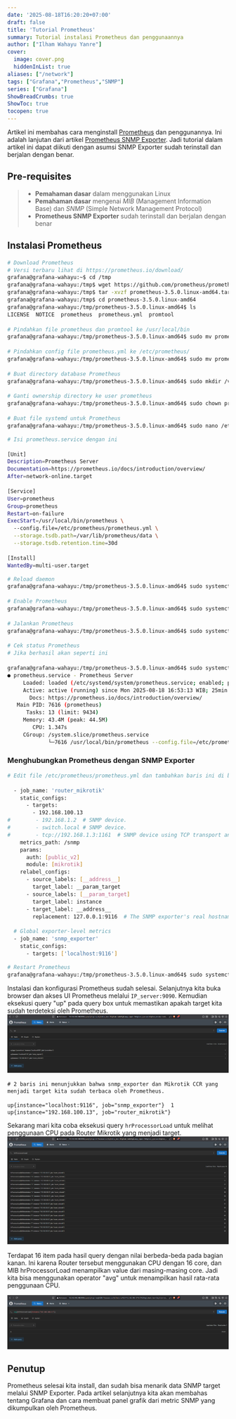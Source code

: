 ```yaml
---
date: '2025-08-18T16:20:20+07:00'
draft: false
title: 'Tutorial Prometheus'
summary: Tutorial instalasi Prometheus dan penggunaannya
author: ["Ilham Wahayu Yanre"]
cover:
  image: cover.png
  hiddenInList: true
aliases: ["/network"]
tags: ["Grafana","Prometheus","SNMP"]
series: ["Grafana"]
ShowBreadCrumbs: true
ShowToc: true
tocopen: true
---
```


Artikel ini membahas cara menginstall [Prometheus](https://github.com/prometheus/prometheus) dan penggunannya. Ini adalah lanjutan dari artikel [Prometheus SNMP Exporter](https://ternoted.github.io/posts/network/prometheus-snmp-exporter/). Jadi tutorial dalam artikel ini dapat diikuti dengan asumsi SNMP Exporter sudah terinstall dan berjalan dengan benar.

## Pre-requisites
>- **Pemahaman dasar** dalam menggunakan Linux  
>- **Pemahaman dasar** mengenai *MIB* (Management Information Base) dan *SNMP* (Simple Network Management Protocol)
>- **Prometheus SNMP Exporter** sudah terinstall dan berjalan dengan benar

## Instalasi Prometheus
```bash
# Download Prometheus
# Versi terbaru lihat di https://prometheus.io/download/
grafana@grafana-wahayu:~$ cd /tmp
grafana@grafana-wahayu:/tmp$ wget https://github.com/prometheus/prometheus/releases/download/v3.5.0/prometheus-3.5.0.linux-amd64.tar.gz
grafana@grafana-wahayu:/tmp$ tar -xvzf prometheus-3.5.0.linux-amd64.tar.gz
grafana@grafana-wahayu:/tmp$ cd prometheus-3.5.0.linux-amd64
grafana@grafana-wahayu:/tmp/prometheus-3.5.0.linux-amd64$ ls
LICENSE  NOTICE  prometheus  prometheus.yml  promtool

# Pindahkan file prometheus dan promtool ke /usr/local/bin
grafana@grafana-wahayu:/tmp/prometheus-3.5.0.linux-amd64$ sudo mv prometheus promtool /usr/local/bin

# Pindahkan config file prometheus.yml ke /etc/prometheus/
grafana@grafana-wahayu:/tmp/prometheus-3.5.0.linux-amd64$ sudo mv prometheus.yml /etc/prometheus

# Buat directory database Prometheus
grafana@grafana-wahayu:/tmp/prometheus-3.5.0.linux-amd64$ sudo mkdir /var/lib/prometheus

# Ganti ownership directory ke user prometheus
grafana@grafana-wahayu:/tmp/prometheus-3.5.0.linux-amd64$ sudo chown prometheus:prometheus /var/lib/prometheus/

# Buat file systemd untuk Prometheus
grafana@grafana-wahayu:/tmp/prometheus-3.5.0.linux-amd64$ sudo nano /etc/systemd/system/prometheus.service
```
```bash
# Isi prometheus.service dengan ini

[Unit]
Description=Prometheus Server
Documentation=https://prometheus.io/docs/introduction/overview/
After=network-online.target

[Service]
User=prometheus
Group=prometheus
Restart=on-failure
ExecStart=/usr/local/bin/prometheus \
  --config.file=/etc/prometheus/prometheus.yml \
  --storage.tsdb.path=/var/lib/prometheus/data \
  --storage.tsdb.retention.time=30d

[Install]
WantedBy=multi-user.target
```
```bash
# Reload daemon
grafana@grafana-wahayu:/tmp/prometheus-3.5.0.linux-amd64$ sudo systemctl daemon-reload

# Enable Prometheus
grafana@grafana-wahayu:/tmp/prometheus-3.5.0.linux-amd64$ sudo systemctl enable prometheus

# Jalankan Prometheus
grafana@grafana-wahayu:/tmp/prometheus-3.5.0.linux-amd64$ sudo systemctl start prometheus

# Cek status Prometheus
# Jika berhasil akan seperti ini

grafana@grafana-wahayu:/tmp/prometheus-3.5.0.linux-amd64$ sudo systemctl status prometheus
● prometheus.service - Prometheus Server
     Loaded: loaded (/etc/systemd/system/prometheus.service; enabled; preset: e>
     Active: active (running) since Mon 2025-08-18 16:53:13 WIB; 25min ago
       Docs: https://prometheus.io/docs/introduction/overview/
   Main PID: 7616 (prometheus)
      Tasks: 13 (limit: 9434)
     Memory: 43.4M (peak: 44.5M)
        CPU: 1.347s
     CGroup: /system.slice/prometheus.service
             └─7616 /usr/local/bin/prometheus --config.file=/etc/prometheus/pro...
```

### Menghubungkan Prometheus dengan SNMP Exporter
```bash
# Edit file /etc/prometheus/prometheus.yml dan tambahkan baris ini di bagian bawah

  - job_name: 'router_mikrotik'
    static_configs:
      - targets:
        - 192.168.100.13
#        - 192.168.1.2  # SNMP device.
#        - switch.local # SNMP device.
#        - tcp://192.168.1.3:1161  # SNMP device using TCP transport and custom>
    metrics_path: /snmp
    params:
      auth: [public_v2]
      module: [mikrotik]
    relabel_configs:
      - source_labels: [__address__]
        target_label: __param_target
      - source_labels: [__param_target]
        target_label: instance
      - target_label: __address__
        replacement: 127.0.0.1:9116  # The SNMP exporter's real hostname:port.

  # Global exporter-level metrics
  - job_name: 'snmp_exporter'
    static_configs:
      - targets: ['localhost:9116']
```

```bash
# Restart Prometheus
grafana@grafana-wahayu:/tmp/prometheus-3.5.0.linux-amd64$ sudo systemctl restart prometheus
```
Instalasi dan konfigurasi Prometheus sudah selesai. Selanjutnya kita buka browser dan akses UI Prometheus melalui `IP_server:9090`. Kemudian eksekusi query "up" pada query box untuk memastikan apakah target kita sudah terdeteksi oleh Prometheus.
[![Prometheus UI](http-prometheus.png "Prometheus UI")](http-prometheus.png)

```
# 2 baris ini menunjukkan bahwa snmp_exporter dan Mikrotik CCR yang menjadi target kita sudah terbaca oleh Prometheus.

up{instance="localhost:9116", job="snmp_exporter"}  1
up{instance="192.168.100.13", job="router_mikrotik"}
```

Sekarang mari kita coba eksekusi query `hrProcessorLoad` untuk melihat penggunaan CPU pada Router Mikrotik yang menjadi target.
[![hrprocessorload](http-hrprocessorload.png "Contoh Query: hrProcessorLoad")](http-hrprocessorload.png)

Terdapat 16 item pada hasil query dengan nilai berbeda-beda pada bagian kanan. Ini karena Router tersebut menggunakan CPU dengan 16 core, dan MIB hrProcessorLoad menampilkan value dari masing-masing core. Jadi kita bisa menggunakan operator "avg" untuk menampilkan hasil rata-rata penggunaan CPU.

[![http-avg_hrprocessorload](http-avg_hrprocessorload.png "Contoh Query: avg(hrProcessorLoad)")](http-avg_hrprocessorload.png)

## Penutup

Prometheus selesai kita install, dan sudah bisa menarik data SNMP target melalui SNMP Exporter. Pada artikel selanjutnya kita akan membahas tentang Grafana dan cara membuat panel grafik dari metric SNMP yang dikumpulkan oleh Prometheus.